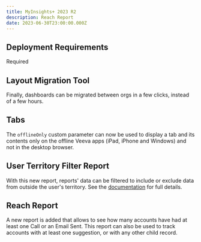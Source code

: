 ```yaml
---
title: MyInsights+ 2023 R2
description: Reach Report
date: 2023-06-30T23:00:00.000Z
---
```


## Deployment Requirements

<feature-badges zip>Required</feature-badges>

## Layout Migration Tool

Finally, dashboards can be migrated between orgs in a few clicks, instead of a few hours.

## Tabs

The `offlineOnly` custom parameter can now be used to display a tab and its contents only on the offline Veeva apps (iPad, iPhone and Windows) and not in the desktop browser.

## User Territory Filter Report

With this new report, reports' data can be filtered to include or exclude data from outside the user's territory. See the [documentation](/reports/user-territory-filter) for full details.

## Reach Report

A new report is added that allows to see how many accounts have had at least one Call or an Email Sent. 
This report can also be used to track accounts with at least one suggestion, or with any other child record. 
